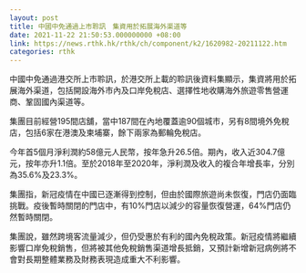 ```yaml
---
layout: post
title: 中國中免通過上市聆訊　集資用於拓展海外渠道等
date: 2021-11-22 21:50:53.000000000 +08:00
link: https://news.rthk.hk/rthk/ch/component/k2/1620982-20211122.htm
categories: rthk
---
```


中國中免通過港交所上市聆訊，於港交所上載的聆訊後資料集顯示，集資將用於拓展海外渠道，包括開設海外市內及口岸免稅店、選擇性地收購海外旅遊零售營運商、鞏固國內渠道等。

集團目前經營195間店舖，當中187間在內地覆蓋逾90個城市，另有8間境外免稅店，包括6家在港澳及柬埔寨，餘下兩家為郵輪免稅店。

今年首5個月淨利潤約58億元人民幣，按年急升26.5倍。期內，收入近304.7億元，按年亦升1.1倍。至於2018年至2020年，淨利潤及收入的複合年增長率，分別為35.6%及23.3%。

集團指，新冠疫情在中國已逐漸得到控制，但由於國際旅遊尚未恢復，門店仍面臨挑戰。疫後暫時關閉的門店中，有10%門店以減少的容量恢復營運，64%門店仍然暫時關閉。

集團說，雖然跨境客流量減少，但仍受惠於有利的國內免稅政策。新冠疫情將繼續影響口岸免稅銷售，但將被其他免稅銷售渠道增長抵銷，又預計新增新冠病例將不會對長期整體業務及財務表現造成重大不利影響。
